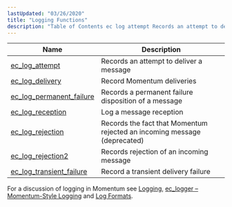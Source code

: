 ```yaml
---
lastUpdated: "03/26/2020"
title: "Logging Functions"
description: "Table of Contents ec log attempt Records an attempt to deliver a message ec log delivery Record Momentum deliveries ec log permanent failure Records a permanent failure disposition of a message ec log reception Log a message reception ec log rejection Records the fact that Momentum rejected an incoming message..."
---
```


              
| Name                                                                                                            | Description                                                              |
|-----------------------------------------------------------------------------------------------------------------|--------------------------------------------------------------------------|
| [ec_log_attempt](/momentum/3/3-api/apis-ec-log-attempt)                     | Records an attempt to deliver a message                                  |
| [ec_log_delivery](/momentum/3/3-api/apis-ec-log-delivery)                   | Record Momentum deliveries                                               |
| [ec_log_permanent_failure](/momentum/3/3-api/apis-ec-log-permanent-failure) | Records a permanent failure disposition of a message                     |
| [ec_log_reception](/momentum/3/3-api/apis-ec-log-reception)                 | Log a message reception                                                  |
| [ec_log_rejection](/momentum/3/3-api/apis-ec-log-rejection)                 | Records the fact that Momentum rejected an incoming message (deprecated) |
| [ec_log_rejection2](/momentum/3/3-api/apis-ec-log-rejection-2)               | Records rejection of an incoming message                                 |
| [ec_log_transient_failure](/momentum/3/3-api/apis-ec-log-transient-failure) | Record a transient delivery failure                                      |

For a discussion of logging in Momentum see [Logging](/momentum/3/3-reference/operations-logging), [ec_logger – Momentum-Style Logging](/momentum/3/3-reference/3-reference-modules-ec-logger) and [Log Formats](/momentum/3/3-reference/3-reference-log-formats).